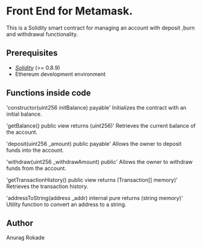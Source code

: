 # Front End for Metamask.

This is a Solidity smart contract for managing an account with deposit ,burn and withdrawal functionality.


## Prerequisites

- [*Solidity*](https://soliditylang.org/) (>= 0.8.9)
- Ethereum development environment

## Functions inside code 

'constructor(uint256 initBalance) payable'
Initializes the contract with an initial balance.

'getBalance() public view returns (uint256)'
Retrieves the current balance of the account.

'deposit(uint256 _amount) public payable'
Allows the owner to deposit funds into the account.

'withdraw(uint256 _withdrawAmount) public'
Allows the owner to withdraw funds from the account.

'getTransactionHistory() public view returns (Transaction[] memory)'
Retrieves the transaction history.

'addressToString(address _addr) internal pure returns (string memory)'
Utility function to convert an address to a string.

## Author
Anurag Rokade
